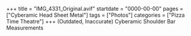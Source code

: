 +++
title = "IMG_4331_Original.avif"
startdate = "0000-00-00"
pages = ["Cyberamic Head Sheet Metal"]
tags = ["Photos"]
categories = ["Pizza Time Theatre"]
+++
(Outdated, Inaccurate) Cyberamic Shoulder Bar Measurements
